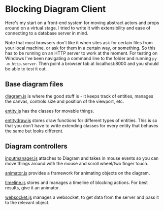 # Blocking Diagram Client

Here's my start on a front-end system for moving abstract actors and props around on a virtual stage. I tried to write it with extensibility and ease of connecting to a database server in mind.

Note that most browsers don't like it when sites ask for certain files from your local machine, or ask for them in a certain way, or something. So this has to be running on an HTTP server to work at the moment. For testing on Windows I've been navigating a command line to the folder and running `py -m http.server`. Then point a browser tab at localhost:8000 and you should be able to test it out.

## Base diagram files

[diagram.js](js/diagram.js) is where the good stuff is - it keeps track of entities, manages the canvas, controls size and position of the viewport, etc.

[entity.js](js/entity.js) has the classes for movable things.

[entitydraw.js](js/entitydraw.js) stores draw functions for different types of entities. This is so that you don't have to write extending classes for every entity that behaves the same but looks different.

## Diagram controllers

[inputmanager.js](js/inputmanager.js) attaches to Diagram and takes in mouse events so you can move things around with the mouse and scroll wheel/two finger touch.

[animator.js](js/animator.js) provides a framework for animating objects on the diagram.

[timeline.js](js/timeline.js) stores and manages a timeline of blocking actions. For best results, give it an animator.

[websocket.js](js/websocket.js) manages a websocket, to get data from the server and pass it to the relevant object.